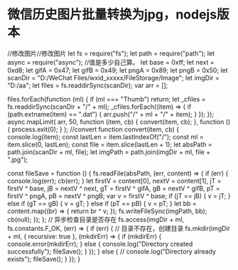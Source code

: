# 微信历史图片批量转换为jpg，nodejs版本

 
//修改图片//修改图片
let fs = require("fs");
let path = require("path");
let async = require("async"); //值是多少自己算。
let base = 0xff;
let next = 0xd8;
let gifA = 0x47;
let gifB = 0x49;
let pngA = 0x89;
let pngB = 0x50;
let scanDir = "D:/WeChat Files/wxid_xxxxx/FileStorage/Image";
let imgDir = "D:/aa";
let files = fs.readdirSync(scanDir);
var arr = [];

files.forEach(function (ml) {
  if (ml === "Thumb") return;
  let _cfiles = fs.readdirSync(scanDir + "/" + ml);
  _cfiles.forEach((item) => {
    if (path.extname(item) == ".dat") {
      arr.push("/" + ml + "/" + item);
    }
  });
});
async.mapLimit(
  arr,
  50,
  function (item, cb) {
    convert(item, cb);
  },
  function () {
    process.exit(0);
  }
);
//convert
function convert(item, cb) {
  console.log(item);
  const lastLen = item.lastIndexOf("/");
  const ml = item.slice(0, lastLen);
  const file = item.slice(lastLen + 1);
  let absPath = path.join(scanDir + ml, file);
  let imgPath = path.join(imgDir + ml, file + ".jpg");

  const fileSave = function () {
    fs.readFile(absPath, (err, content) => {
      if (err) {
        console.log(err);
        cb(err);
      }
      let firstV = content[0],
        nextV = content[1],
        jT = firstV ^ base,
        jB = nextV ^ next,
        gT = firstV ^ gifA,
        gB = nextV ^ gifB,
        pT = firstV ^ pngA,
        pB = nextV ^ pngB;
      var v = firstV ^ base;
      if (jT == jB) {
        v = jT;
      } else if (gT == gB) {
        v = gT;
      } else if (pT == pB) {
        v = pT;
      }
      let bb = content.map((br) => {
        return br ^ v;
      });
      fs.writeFileSync(imgPath, bb);
      cb(null);
    });
  };
  // 异步检查目录是否存在
  fs.access(imgDir + ml, fs.constants.F_OK, (err) => {
    if (err) {
      // 目录不存在，创建目录
      fs.mkdir(imgDir + ml, { recursive: true }, (mkdirErr) => {
        if (mkdirErr) {
          console.error(mkdirErr);
        } else {
          console.log("Directory created successfully");
          fileSave();
        }
      });
    } else {
      //   console.log("Directory already exists");
      fileSave();
    }
  });
}
